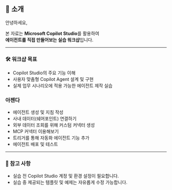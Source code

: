 ## 📘 소개

안녕하세요,

본 자료는 **Microsoft Copilot Studio**를 활용하여  
**에이전트를 직접 만들어보는 실습 워크샵**입니다.

---

### 🛠️ 워크샵 목표
- Copilot Studio의 주요 기능 이해
- 사용자 맞춤형 Copilot Agent 설계 및 구현
- 실제 업무 시나리오에 적용 가능한 에이전트 제작 실습

### 아젠다
- 에이전트 생성 및 지침 작성
- 사내 데이터(쉐어포인트) 연결하기
- 외부 데이터 조회를 위해 커스텀 커넥터 생성
- MCP 커넥터 이용해보기
- 트리거를 통해 자동화 에이전트 기능 추가
- 에이전트 배포 및 테스트
---

### 📌 참고 사항
- 실습 전 Copilot Studio 계정 및 환경 설정이 필요합니다.
- 실습 중 제공되는 템플릿 및 예제는 자유롭게 수정 가능합니다.
